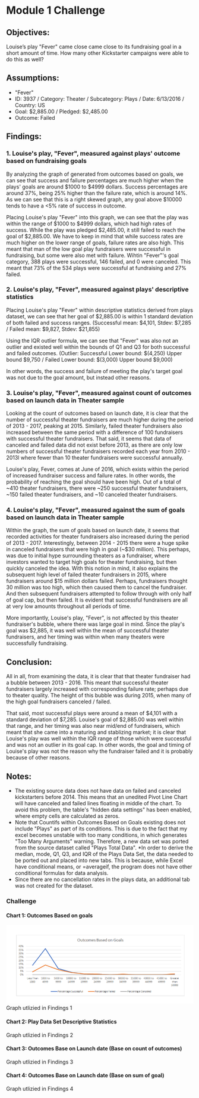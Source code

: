 # Module 1 Challenge
## Objectives:
Louise’s play "Fever" came close came close to its fundraising goal in a short amount of time. How many other Kickstarter campaigns were able to do this as well?

## Assumptions:
* "Fever"
* ID: 3937 / Category: Theater / Subcategory: Plays / Date: 6/13/2016 / Country: US
* Goal: $2,885.00 / Pledged: $2,485.00
* Outcome: Failed

## Findings:
### 1. Louise's play, "Fever", measured against plays' outcome based on fundraising goals
By analyzing the graph of generated from outcomes based on goals, we can see that success  and failure percentages are much higher when the plays' goals are around $1000 to $4999 dollars. Success percentages are around 37%, being 25% higher than the failure rate, which is around 14%. As we can see that this is a right skewed graph, any goal above $10000 tends to have a <5% rate of success in outcome.

Placing Louise's play "Fever" into this graph, we can see that the play was within the range of $1000 to $4999 dollars, which had high rates of success. While the play was pledged $2,485.00, it still failed to reach the goal of $2,885.00. We have to keep in mind that while success rates are much higher on the lower range of goals, failure rates are also high. This meant that man of the low goal play fundraisers were successful in fundraising, but some were also met with failure. Wihtin "Fever"'s goal category, 388 plays were successful, 146 failed, and 0 were canceled. This meant that 73% of the 534 plays were successful at fundraising and 27% failed.

### 2. Louise's play, "Fever", measured against plays' descriptive statistics
Placing Louise's play "Fever" within descriptive statistics derived from plays dataset, we can see that her goal of $2,885.00 is within 1 standard deviation of both failed and success ranges.
(Successful mean: $4,101, Stdev: $7,285 / Failed mean: $9,827, Stdev: $21,855)

Using the IQR outlier formula, we can see that "Fever" was also not an outlier and existed well within the bounds of Q1 and Q3 for both successful and failed outcomes.
(Outlier: Successful Lower bound: $(4,250) Upper bound $9,750 / Failed Lower bound: $(3,000) Upper bound $9,000)

In other words, the success and failure of meeting the play's target goal was not due to the goal amount, but instead other reasons.

### 3. Louise's play, "Fever", measured against count of outcomes based on launch data in Theater sample
Looking at the count of outcomes based on launch date, it is clear that the number of successful theater fundraisers are much higher during the period of 2013 - 2017, peaking at 2015. Similarly, failed theater fundraisers also increased between the same period with a difference of 100 fundraisers with successful theater fundraisers. That said, it seems that data of canceled and failed data did not exist before 2013, as there are only low numbers of successful theater fundraisers recorded each year from 2010 - 2013l where fewer than 10 theater fundraisers were successful annually.

Louise's play, Fever, comes at June of 2016, which exists within the period of increased fundraiser success and failure rates. In other words, the probability of reaching the goal should have been high. Out of a total of ~410 theater fundraisers, there were ~250 successful theater fundraisers, ~150 failed theater fundraisers, and ~10 canceled theater fundraisers.

### 4. Louise's play, "Fever", measured against the sum of goals based on launch data in Theater sample
Within the graph, the sum of goals based on launch date, it seems that recorded activities for theater fundraisers also increased during the period of 2013 - 2017. Interestingly, between 2014 - 2015 there were a huge spike in canceled fundraisers that were high in goal (~$30 million). This perhaps, was due to initial hype surrounding theaters as a fundraiser, where investors wanted to target high goals for theater fundraising, but then quickly canceled the idea. With this notion in mind, it also explains the subsequent high level of failed theater fundraisers in 2015, where fundraisers around $15 million dollars failed. Perhaps, fundraisers thought 30 million was too high, which then caused them to cancel the fundraiser. And then subsequent fundraisers attempted to follow through with only half of goal cap, but then failed. It is evident that successful fundraisers are all at very low amounts throughout all periods of time.

More importantly, Louise's play, "Fever", is not affected by this theater fundraiser's bubble, where there was large goal in mind. Since the play's goal was $2,885, it was well within the mean of successful theater fundraisers, and her timing was within when many theaters were successfully fundraising.

## Conclusion:
All in all, from examining the data, it is clear that that theater fundraiser had a bubble between 2013 - 2016. This meant that successful theater fundraisers largely increased with corresponding failure rate; perhaps due to theater quality. The height of this bubble was during 2015, when many of the high goal fundraisers canceled / failed.

That said, most successful plays were around a mean of $4,101 with a standard deviation of $7,285. Louise's goal of $2,885.00 was well within that range, and her timing was also near mid/end of fundraisers, which meant that she came into a maturing and stablizing market; it is clear that Louise's play was well within the IQR range of those which were successful and was not an outlier in its goal cap. In other words, the goal and timing of Louise's play was not the reason why the fundraiser failed and it is probably because of other reasons.

## Notes:
* The existing source data does not have data on failed and canceled kickstarters before 2014. This means that an unedited Pivot Line Chart will have canceled and failed lines floating in middle of the chart. To avoid this problem, the table's "hidden data settings" has been enabled, where empty cells are calculated as zeros.
* Note that Countifs within Outcomes Based on Goals existing does not include "Plays" as part of its conditions. This is due to the fact that my excel becomes unstable with too many conditions, in which generates "Too Many Arguments" warning. Therefore, a new data set was ported from the source dataset called "Plays Total Data".
*In order to derive the median, mode, Q1, Q3, and IQR of the Plays Data Set, the data needed to be ported out and placed into new tabs. This is because, while Excel have conditional means, or =averageif, the program does not have other conditional formulas for data analysis.
* Since there are no cancellation rates in the plays data, an additional tab was not created for the dataset.

### Challenge

#### Chart 1: Outcomes Based on goals
![](Charts_PNG/Chart1_Goals_Chart.png)
Graph utlizied in Findings 1

#### Chart 2: Play Data Set Descriptive Statistics

Graph utlizied in Findings 2

#### Chart 3: Outcomes Base on Launch date  (Base on count of outcomes)

Graph utlizied in Findings 3

#### Chart 4: Outcomes Base on Launch date  (Base on sum of goal)
Graph utlizied in Findings 4
